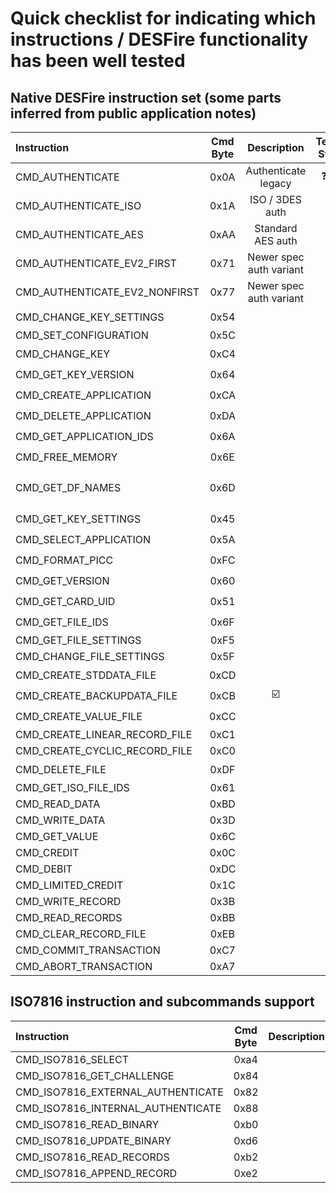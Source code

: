 # Quick checklist for indicating which instructions / DESFire functionality has been well tested

## Native DESFire instruction set (some parts inferred from public application notes) 

| Instruction | Cmd Byte | Description | Testing Status | Implementation Notes |
| :---        |   :----: |     :----:  |    :----:      | :--                  |
| CMD_AUTHENTICATE | 0x0A | Authenticate legacy | :question: :grey_question: :interrobang: | |
| CMD_AUTHENTICATE_ISO | 0x1A | ISO / 3DES auth | :x: | |
| CMD_AUTHENTICATE_AES | 0xAA | Standard AES auth | :ballot_box_with_check: | |
| CMD_AUTHENTICATE_EV2_FIRST | 0x71 | Newer spec auth variant | :x: | |    
| CMD_AUTHENTICATE_EV2_NONFIRST | 0x77 | Newer spec auth variant | :x: | See page 32 of AN12343.pdf | 
| CMD_CHANGE_KEY_SETTINGS | 0x54 | | :ballot_box_with_check: | |
| CMD_SET_CONFIGURATION |  0x5C | | :x: | |
| CMD_CHANGE_KEY |  0xC4 | | :ballot_box_with_check: | |
| CMD_GET_KEY_VERSION | 0x64 | | :ballot_box_with_check: | |
| CMD_CREATE_APPLICATION |  0xCA | | :ballot_box_with_check: | |
| CMD_DELETE_APPLICATION |  0xDA | | :ballot_box_with_check: | |
| CMD_GET_APPLICATION_IDS | 0x6A | | :ballot_box_with_check: | |
| CMD_FREE_MEMORY | 0x6E | | :ballot_box_with_check: | |
| CMD_GET_DF_NAMES | 0x6D | | :x: | *Need docs for what this command does!* |
| CMD_GET_KEY_SETTINGS | 0x45 | | :ballot_box_with_check: | |
| CMD_SELECT_APPLICATION |  0x5A | | :ballot_box_with_check: | |
| CMD_FORMAT_PICC |  0xFC | | :ballot_box_with_check: | |
| CMD_GET_VERSION | 0x60 | | :ballot_box_with_check: | |
| CMD_GET_CARD_UID | 0x51 | | :ballot_box_with_check: | |
| CMD_GET_FILE_IDS |  0x6F | | :ballot_box_with_check: | |
| CMD_GET_FILE_SETTINGS | 0xF5 | | :x: | |
| CMD_CHANGE_FILE_SETTINGS | 0x5F | | :x: | |
| CMD_CREATE_STDDATA_FILE |  0xCD | | :ballot_box_with_check: | |
| CMD_CREATE_BACKUPDATA_FILE |  0xCB | :ballot_box_with_check: | | |
| CMD_CREATE_VALUE_FILE |  0xCC | | :ballot_box_with_check: | |
| CMD_CREATE_LINEAR_RECORD_FILE | 0xC1 | | :x: | |
| CMD_CREATE_CYCLIC_RECORD_FILE | 0xC0 | | :x: | |
| CMD_DELETE_FILE | 0xDF | | :ballot_box_with_check: | |
| CMD_GET_ISO_FILE_IDS | 0x61 | | :x: | |
| CMD_READ_DATA |  0xBD | | | |
| CMD_WRITE_DATA |  0x3D | | | |
| CMD_GET_VALUE | 0x6C | | | |
| CMD_CREDIT | 0x0C | | | |
| CMD_DEBIT | 0xDC | | | |
| CMD_LIMITED_CREDIT | 0x1C | | | |
| CMD_WRITE_RECORD | 0x3B | | | |
| CMD_READ_RECORDS | 0xBB | | | |
| CMD_CLEAR_RECORD_FILE | 0xEB | | | |
| CMD_COMMIT_TRANSACTION | 0xC7 | | | |
| CMD_ABORT_TRANSACTION | 0xA7 | | | |               |

## ISO7816 instruction and subcommands support 

| Instruction | Cmd Byte | Description | Testing Status | Implementation Notes |
| :---        |   :----: |     :----:  |    :----:      | :--                  |
| CMD_ISO7816_SELECT | 0xa4 | | | |
| CMD_ISO7816_GET_CHALLENGE | 0x84 | | | |
| CMD_ISO7816_EXTERNAL_AUTHENTICATE | 0x82 | | | |
| CMD_ISO7816_INTERNAL_AUTHENTICATE | 0x88 | | | |
| CMD_ISO7816_READ_BINARY | 0xb0 | | | |
| CMD_ISO7816_UPDATE_BINARY | 0xd6 | | | |
| CMD_ISO7816_READ_RECORDS | 0xb2 | | | |
| CMD_ISO7816_APPEND_RECORD | 0xe2 | | | |
